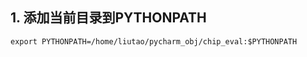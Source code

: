 ## 1. 添加当前目录到PYTHONPATH
```shell script
export PYTHONPATH=/home/liutao/pycharm_obj/chip_eval:$PYTHONPATH
```